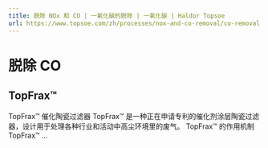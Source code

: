 ```yaml
---
title: 脱除 NOx 和 CO | 一氧化碳的脱除 | 一氧化碳 | Haldor Topsoe
url: https://www.topsoe.com/zh/processes/nox-and-co-removal/co-removal
---
```


# 脱除 CO

## TopFrax™

TopFrax™ 催化陶瓷过滤器 TopFrax™ 是一种正在申请专利的催化剂涂层陶瓷过滤器，设计用于处理各种行业和活动中高尘环境里的废气。 TopFrax™ 的作用机制 TopFrax™ ...